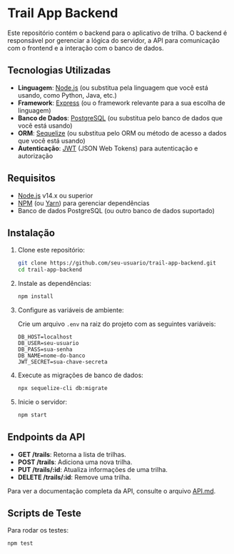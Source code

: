 # Trail App Backend

Este repositório contém o backend para o aplicativo de trilha. O backend é responsável por gerenciar a lógica do servidor, a API para comunicação com o frontend e a interação com o banco de dados.

## Tecnologias Utilizadas

- **Linguagem**: [Node.js](https://nodejs.org/) (ou substitua pela linguagem que você está usando, como Python, Java, etc.)
- **Framework**: [Express](https://expressjs.com/) (ou o framework relevante para a sua escolha de linguagem)
- **Banco de Dados**: [PostgreSQL](https://www.postgresql.org/) (ou substitua pelo banco de dados que você está usando)
- **ORM**: [Sequelize](https://sequelize.org/) (ou substitua pelo ORM ou método de acesso a dados que você está usando)
- **Autenticação**: [JWT](https://jwt.io/) (JSON Web Tokens) para autenticação e autorização

## Requisitos

- [Node.js](https://nodejs.org/) v14.x ou superior
- [NPM](https://www.npmjs.com/) (ou [Yarn](https://yarnpkg.com/)) para gerenciar dependências
- Banco de dados PostgreSQL (ou outro banco de dados suportado)

## Instalação

1. Clone este repositório:

    ```bash
    git clone https://github.com/seu-usuario/trail-app-backend.git
    cd trail-app-backend
    ```

2. Instale as dependências:

    ```bash
    npm install
    ```

3. Configure as variáveis de ambiente:

    Crie um arquivo `.env` na raiz do projeto com as seguintes variáveis:

    ```env
    DB_HOST=localhost
    DB_USER=seu-usuario
    DB_PASS=sua-senha
    DB_NAME=nome-do-banco
    JWT_SECRET=sua-chave-secreta
    ```

4. Execute as migrações de banco de dados:

    ```bash
    npx sequelize-cli db:migrate
    ```

5. Inicie o servidor:

    ```bash
    npm start
    ```

## Endpoints da API

- **GET /trails**: Retorna a lista de trilhas.
- **POST /trails**: Adiciona uma nova trilha.
- **PUT /trails/:id**: Atualiza informações de uma trilha.
- **DELETE /trails/:id**: Remove uma trilha.

Para ver a documentação completa da API, consulte o arquivo [API.md](./API.md).

## Scripts de Teste

Para rodar os testes:

```bash
npm test

